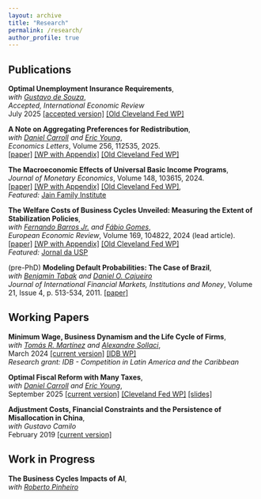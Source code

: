 ```yaml
---
layout: archive
title: "Research"
permalink: /research/
author_profile: true
---
```


## Publications

**Optimal Unemployment Insurance Requirements**,      
*with [Gustavo de Souza](https://www.gustavodesouza.net/home)*,   
*Accepted, International Economic Review*   
July 2025 [[accepted version]](https://avdluduvice.github.io/files/deSouza_Luduvice_OptimalUIR_July25.pdf) [[Old Cleveland Fed WP]](https://doi.org/10.26509/frbc-wp-202210r) 

**A Note on Aggregating Preferences for Redistribution**,      
*with [Daniel Carroll](https://sites.google.com/site/dcarrolleconomics/home) and [Eric Young](https://sites.google.com/view/ericyoung/home)*,  
*Economics Letters*, Volume 256, 112535, 2025.  
[[paper]](https://doi.org/10.1016/j.econlet.2025.112535) [[WP with Appendix]](https://avdluduvice.github.io/files/CLY_NotesPref_Sep25.pdf) [[Old Cleveland Fed WP]](https://doi.org/10.26509/frbc-wp-202427)

**The Macroeconomic Effects of Universal Basic Income Programs**,      
*Journal of Monetary Economics*, Volume 148, 103615, 2024.     
[[paper]](https://doi.org/10.1016/j.jmoneco.2024.103615) [[WP with Appendix]](https://avdluduvice.github.io/files/Luduvice_UBI_June24_final.pdf) [[Old Cleveland Fed WP]](https://doi.org/10.26509/frbc-wp-202121),   
*Featured:* [Jain Family Institute](https://www.jainfamilyinstitute.org/projects/parts/a-critical-review-of-macroeconomic-models-for-guaranteed-income-and-the-child-tax-credit/) 

**The Welfare Costs of Business Cycles Unveiled: Measuring the Extent of Stabilization Policies**,           
*with [Fernando Barros Jr.](https://sites.google.com/view/fernandobarros/home?authuser=0) and [Fábio Gomes](https://sites.google.com/site/fabiogomesecon/)*,   
*European Economic Review*, Volume 169, 104822, 2024 (lead article).  
[[paper]](https://doi.org/10.1016/j.euroecorev.2024.104822) [[WP with Appendix]](https://avdluduvice.github.io/files/Barros_etal_CEF_June24.pdf) [[Old Cleveland Fed WP]](https://doi.org/10.26509/frbc-wp-202114r2)   
*Featured:* [Jornal da USP](https://jornal.usp.br/ciencias/qual-o-custo-no-bem-estar-de-consumidores-em-diferentes-cenarios-de-estabilizacao-economica/)

(pre-PhD) **Modeling Default Probabilities: The Case of Brazil**,   
*with [Benjamin Tabak](https://scholar.google.com/citations?user=OHSmd3AAAAAJ&hl=en) and [Daniel O. Cajueiro](https://sites.google.com/site/danielocajueiro/home)*    
*Journal of International Financial Markets, Institutions and Money*, Volume 21, Issue 4, p. 513-534, 2011.
[[paper]](https://www.sciencedirect.com/science/article/abs/pii/S1042443111000084?via%3Dihub) 

## Working Papers

**Minimum Wage, Business Dynamism and the Life Cycle of Firms**,    
*with [Tomás R. Martínez](https://tomasrm.github.io/) and [Alexandre Sollaci](https://sites.google.com/view/alexandresollaci/home)*,   
March 2024 [[current version]](https://avdluduvice.github.io/files/LMS_MinimumWage_Mar24.pdf) [[IDB WP]](http://dx.doi.org/10.18235/0012849)  
*Research grant: IDB - Competition in Latin America and the Caribbean*   

**Optimal Fiscal Reform with Many Taxes**,      
*with [Daniel Carroll](https://sites.google.com/site/dcarrolleconomics/home) and [Eric Young](https://sites.google.com/view/ericyoung/home)*,    
September 2025 [[current version]](https://avdluduvice.github.io/files/CLY_ManyTaxes_Sep25.pdf)  [[Cleveland Fed WP]](https://doi.org/10.26509/frbc-wp-202307r)  [[slides]](https://avdluduvice.github.io/files/CLY_ManyTaxes_Sep25_slides.pdf) 
 
**Adjustment Costs, Financial Constraints and the Persistence of Misallocation in China**,    
*with Gustavo Camilo*   
February 2019 [[current version]](https://avdluduvice.github.io/files/misallocation_Camilo_and_Luduvice_2018.pdf)  

## Work in Progress

**The Business Cycles Impacts of AI**,    
*with [Roberto Pinheiro](https://sites.google.com/site/rbpinheiro/)*  

